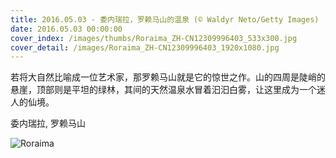 ```yaml
---
title: 2016.05.03 - 委内瑞拉，罗赖马山的温泉 (© Waldyr Neto/Getty Images)
date: 2016.05.03 00:00:00
cover_index: /images/thumbs/Roraima_ZH-CN12309996403_533x300.jpg
cover_detail: /images/Roraima_ZH-CN12309996403_1920x1080.jpg
---
```


若将大自然比喻成一位艺术家，那罗赖马山就是它的惊世之作。山的四周是陡峭的悬崖，顶部则是平坦的绿林，其间的天然温泉水冒着汩汩白雾，让这里成为一个迷人的仙境。

委内瑞拉, 罗赖马山

![Roraima](/images/Roraima_ZH-CN12309996403_1920x1080.jpg)
